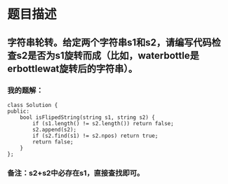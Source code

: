 # 题目描述
## 字符串轮转。给定两个字符串s1和s2，请编写代码检查s2是否为s1旋转而成（比如，waterbottle是erbottlewat旋转后的字符串）。
### 我的题解：
```
class Solution {
public:
    bool isFlipedString(string s1, string s2) {
        if (s1.length() != s2.length()) return false;
        s2.append(s2);
        if (s2.find(s1) != s2.npos) return true;
        return false;
    }
};
```
### **备注**：s2+s2中必存在s1，直接查找即可。